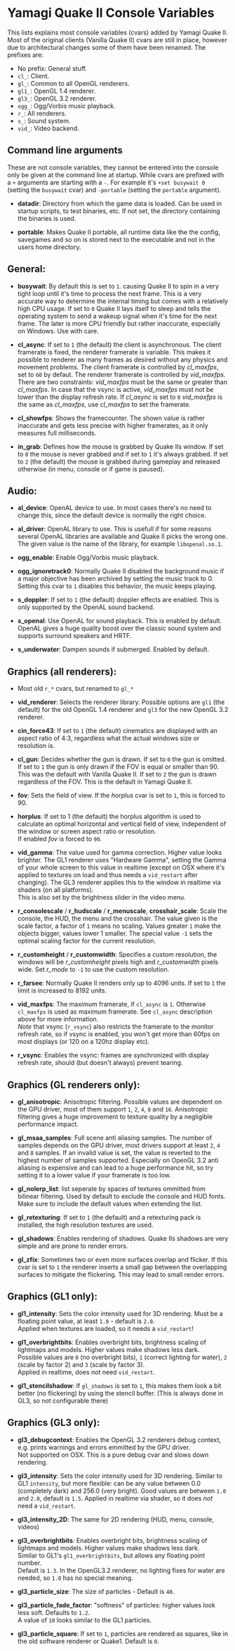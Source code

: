 Yamagi Quake II Console Variables
=================================

This lists explains most console variables (cvars) added by Yamagi
Quake II. Most of the original clients (Vanilla Quake II) cvars are
still in place, however due to architectural changes some of them
have been renamed. The prefixes are:

* No prefix: General stuff.
* `cl_`: Client.
* `gl_`: Common to all OpenGL renderers.
* `gl1_`: OpenGL 1.4 renderer.
* `gl3_`: OpenGL 3.2 renderer.
* `ogg_`: Ogg/Vorbis music playback.
* `r_`: All renderers.
* `s_`: Sound system.
* `vid_`: Video backend.


Command line arguments
----------------------

These are not console variables, they cannot be entered into the
console only be given at the command line at startup. While cvars
are prefixed with a `+` arguments are starting with a `-`. For 
example it's `+set busywait 0` (setting the `busywait` cvar) and
`-portable` (setting the `portable` argument).

* **datadir**: Directory from which the game data is loaded. Can be used
  in startup scripts, to test binaries, etc. If not set, the directory
  containing the binaries is used.

* **portable**: Makes Quake II portable, all runtime data like the
  the config, savegames and so on is stored next to the executable and
  not in the users home directory.


General:
--------

* **busywait**: By default this is set to `1`. causing Quake II to spin
  in a very tight loop until it's time to process the next frame. This is
  a very accurate way to determine the internal timing but comes with a
  relatively high CPU usage. If set to `0` Quake II lays itself to sleep
  and tells the operating system to send a wakeup signal when it's time
  for the next frame. The later is more CPU friendly but rather inaccurate,
  especially on Windows. Use with care.  

* **cl_async**: If set to `1` (the default) the client is asynchronous.
  The client framerate is fixed, the renderer framerate is variable.
  This makes it possible to renderer as many frames as desired without
  any physics and movement problems. The client framerate is controlled
  by *cl_maxfps*, set to `60` by defaut. The renderer framerate is
  controlled by *vid_maxfps*. There are two constraints: *vid_maxfps* must
  be the same or greater than *cl_maxfps*. In case that the vsync is
  active, *vid_maxfps* must not be lower than the display refresh rate.
  If *cl_async* is set to `0` *vid_maxfps* is the same as *cl_maxfps*, use
  *cl_maxfps* to set the framerate.

* **cl_showfps**: Shows the framecounter. The shown value is rather
  inaccurate and gets less precise with higher framerates, as it only
  measures full milliseconds.

* **in_grab**: Defines how the mouse is grabbed by Quake IIs window. If
  set to `0` the mouse is never grabbed and if set to `1` it's always
  grabbed. If set to `2` (the default) the mouse is grabbed during
  gameplay and released otherwise (in menu, console or if game is paused).


Audio:
------

* **al_device**: OpenAL device to use. In most cases there's no need to
  change this, since the default device is normally the right choice.

* **al_driver**: OpenAL library to use. This is usefull if for some
   reasons several OpenAL libraries are available and Quake II picks the
   wrong one. The given value is the name of the library, for example
   `libopenal.so.1`.

* **ogg_enable**: Enable Ogg/Vorbis music playback.

* **ogg_ignoretrack0**: Normally Quake II disabled the background music
  if a major objective has been archived by setting the music track to 0.  
  Setting this cvar to `1` disables this behavior, the music keeps playing.

* **s_doppler**: If set to `1` (the default) doppler effects are enabled.
  This is only supported by the OpenAL sound backend.

* **s_openal**: Use OpenAL for sound playback. This is enabled by
  default. OpenAL gives a huge quality boost over the classic sound
  system and supports surround speakers and HRTF.

* **s_underwater**: Dampen sounds if submerged. Enabled by default.


Graphics (all renderers):
-------------------------

* Most old `r_*` cvars, but renamed to `gl_*`

* **vid_renderer**: Selects the renderer library. Possible options are
  `gl1` (the default) for the old OpenGL 1.4 renderer and `gl3` for 
  the new OpenGL 3.2 renderer.

* **cin_force43**: If set to `1` (the default) cinematics are displayed
  with an aspect ratio of 4:3, regardless what the actual windows size
  or resolution is.

* **cl_gun**: Decides whether the gun is drawn. If set to `0` the gun
  is omitted. If set to `1` the gun is only drawn if the FOV is equal
  or smaller than 90. This was the default with Vanilla Quake II. If set
  to `2` the gun is drawn regardless of the FOV. This is the default
  in Yamagi Quake II.

* **fov**: Sets the field of view. If the *horplus* cvar is set to `1`,
  this is forced to 90.

* **horplus**: If set to 1 (the default) the horplus algorithm is used
  to calculate an optimal horizontal and vertical field of view, independent
  of the window or screen aspect ratio or resolution.  
  If enabled *fov* is forced to `90`.

* **vid_gamma**: The value used for gamma correction. Higher value looks
  brighter. The GL1 renderer uses "Hardware Gamma", setting the Gamma of
  your whole screen to this value in realtime (except on OSX where it's
  applied to textures on load and thus needs a `vid_restart` after changing).
  The GL3 renderer applies this to the window in realtime via shaders
  (on all platforms).  
  This is also set by the brightness slider in the video menu.

* **r_consolescale** / **r_hudscale** / **r_menuscale**, **crosshair_scale**:
  Scale the console, the HUD, the menu and the crosshair. The value given
  is the scale factor, a factor of `1` means no scaling. Values greater
  `1` make the objects bigger, values lower 1 smaller. The special value
  `-1` sets the optimal scaling factor for the current resolution.

* **r_customheight** / **r_customwidth**: Specifies a custom
  resolution, the windows will be *r_customheight* pixels high and
  *r_customwidth* pixels wide. Set *r_mode* to `-1` to use the custom
  resolution.

* **r_farsee**: Normally Quake II renders only up to 4096 units. If set
  to `1` the limit is increased to 8192 units.

* **vid_maxfps**: The maximum framerate, if `cl_async` is `1`. Otherwise
  `cl_maxfps` is used as maximum framerate. See `cl_async` description
  above for more information.  
  *Note* that vsync (`r_vsync`) also restricts the framerate to
  the monitor refresh rate, so if vsync is enabled, you won't get more than
  60fps on most displays (or 120 on a 120hz display etc).

* **r_vsync**: Enables the vsync: frames are synchronized with
  display refresh rate, should (but doesn't always) prevent tearing.


Graphics (GL renderers only):
-----------------------------

* **gl_anisotropic**: Anisotropic filtering. Possible values are
  dependent on the GPU driver, most of them support `1`, `2`, `4`, `8`
  and `16`. Anisotropic filtering gives a huge improvement to texture
  quality by a negligible performance impact.

* **gl_msaa_samples**: Full scene anti aliasing samples. The number of
  samples depends on the GPU driver, most drivers support at least
  `2`, `4` and `8` samples. If an invalid value is set, the value is
  reverted to the highest number of samples supported. Especially on OpenGL
  3.2 anti aliasing is expensive and can lead to a huge performance hit,
  so try setting it to a lower value if your framerate is too low.

* **gl_nolerp_list**: list seperate by spaces of textures ommitted from
  bilinear filtering. Used by default to exclude the console and HUD fonts.
  Make sure to include the default values when extending the list.

* **gl_retexturing**: If set to `1` (the default) and a retexturing pack
  is installed, the high resolution textures are used.

* **gl_shadows**: Enables rendering of shadows. Quake IIs shadows are
  very simple and are prone to render errors.

* **gl_zfix**: Sometimes two or even more surfaces overlap and flicker.
  If this cvar is set to `1` the renderer inserts a small gap between
  the overlapping surfaces to mitigate the flickering. This may lead to
  small render errors.


Graphics (GL1 only):
--------------------

* **gl1_intensity**: Sets the color intensity used for 3D rendering.
  Must be a floating point value, at least `1.0` - default is `2.0`.  
  Applied when textures are loaded, so it needs a `vid_restart`!

* **gl1_overbrightbits**: Enables overbright bits, brightness scaling of
  lightmaps and models. Higher values make shadows less dark.  
  Possible values are `0` (no overbright bits), `1` (correct lighting
  for water), `2` (scale by factor 2) and `3` (scale by factor 3).  
  Applied in realtime, does not need `vid_restart`.

* **gl1_stencilshadow**: If `gl_shadows` is set to `1`, this makes them
  look a bit better (no flickering) by using the stencil buffer.
  (This is always done in GL3, so not configurable there)


Graphics (GL3 only):
--------------------

* **gl3_debugcontext**: Enables the OpenGL 3.2 renderers debug context,
  e.g. prints warnings and errors emmitted by the GPU driver.  
  Not supported on OSX. This is a pure debug cvar and slows down rendering.

* **gl3_intensity**: Sets the color intensity used for 3D rendering.
  Similar to GL1 `intensity`, but more flexible: can be any value between
  0.0 (completely dark) and 256.0 (very bright).
  Good values are between `1.0` and `2.0`, default is `1.5`.
  Applied in realtime via shader, so it does *not* need a `vid_restart`.

* **gl3_intensity_2D**: The same for 2D rendering (HUD, menu, console, videos)

* **gl3_overbrightbits**: Enables overbright bits, brightness scaling of
  lightmaps and models. Higher values make shadows less dark.  
  Similar to GL1's `gl1_overbrightbits`, but allows any floating point number.  
  Default is `1.3`. In the OpenGL3.2 renderer, no lighting fixes for water
  are needed, so `1.0` has no special meaning.

* **gl3_particle_size**: The size of particles - Default is `40`.

* **gl3_particle_fade_factor**: "softness" of particles: higher values
  look less soft. Defaults to `1.2`.  
  A value of `10` looks similar to the GL1 particles.

* **gl3_particle_square**: If set to `1`, particles are rendered as squares,
  like in the old software renderer or Quake1. Default is `0`.
